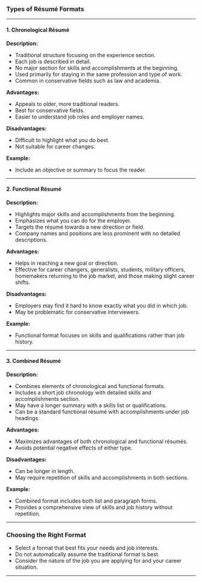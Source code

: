 ### Types of Résumé Formats

---

#### 1. Chronological Résumé

**Description:**
- Traditional structure focusing on the experience section.
- Each job is described in detail.
- No major section for skills and accomplishments at the beginning.
- Used primarily for staying in the same profession and type of work.
- Common in conservative fields such as law and academia.

**Advantages:**
- Appeals to older, more traditional readers.
- Best for conservative fields.
- Easier to understand job roles and employer names.

**Disadvantages:**
- Difficult to highlight what you do best.
- Not suitable for career changes.

**Example:**
- Include an objective or summary to focus the reader.

---

#### 2. Functional Résumé

**Description:**
- Highlights major skills and accomplishments from the beginning.
- Emphasizes what you can do for the employer.
- Targets the résumé towards a new direction or field.
- Company names and positions are less prominent with no detailed descriptions.

**Advantages:**
- Helps in reaching a new goal or direction.
- Effective for career changers, generalists, students, military officers, homemakers returning to the job market, and those making slight career shifts.

**Disadvantages:**
- Employers may find it hard to know exactly what you did in which job.
- May be problematic for conservative interviewers.

**Example:**
- Functional format focuses on skills and qualifications rather than job history.

---

#### 3. Combined Résumé

**Description:**
- Combines elements of chronological and functional formats.
- Includes a short job chronology with detailed skills and accomplishments section.
- May have a longer summary with a skills list or qualifications.
- Can be a standard functional résumé with accomplishments under job headings.

**Advantages:**
- Maximizes advantages of both chronological and functional résumés.
- Avoids potential negative effects of either type.

**Disadvantages:**
- Can be longer in length.
- May require repetition of skills and accomplishments in both sections.

**Example:**
- Combined format includes both list and paragraph forms.
- Provides a comprehensive view of skills and job history without repetition.

---

### Choosing the Right Format

- Select a format that best fits your needs and job interests.
- Do not automatically assume the traditional format is best.
- Consider the nature of the job you are applying for and your career situation.

---
